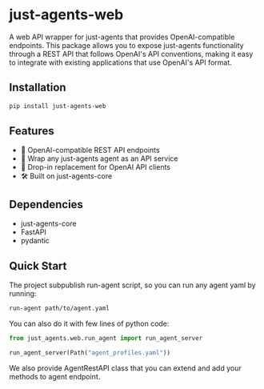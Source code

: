 # just-agents-web

A web API wrapper for just-agents that provides OpenAI-compatible endpoints. This package allows you to expose just-agents functionality through a REST API that follows OpenAI's API conventions, making it easy to integrate with existing applications that use OpenAI's API format.

## Installation

```bash
pip install just-agents-web
```

## Features

- 🔄 OpenAI-compatible REST API endpoints
- 🤖 Wrap any just-agents agent as an API service
- 🔌 Drop-in replacement for OpenAI API clients
- 🛠️ Built on just-agents-core

## Dependencies

- just-agents-core
- FastAPI
- pydantic

## Quick Start

The project subpublish run-agent script, so you can run any agent yaml by running:

```bash
run-agent path/to/agent.yaml
```

You can also do it with few lines of python code:
```python
from just_agents.web.run_agent import run_agent_server

run_agent_server(Path("agent_profiles.yaml"))
```

We also provide AgentRestAPI class that you can extend and add your methods to agent endpoint.